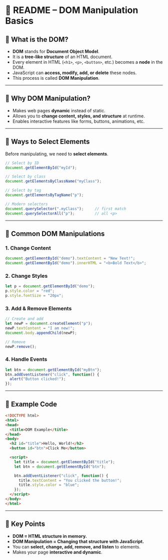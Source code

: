 # 📘 README – DOM Manipulation Basics

## 📌 What is the DOM?
- **DOM** stands for **Document Object Model**.  
- It is a **tree-like structure** of an HTML document.  
- Every element in HTML (`<h1>`, `<p>`, `<button>`, etc.) becomes a **node** in the DOM.  
- JavaScript can **access, modify, add, or delete** these nodes.  
- This process is called **DOM Manipulation**.

---

## 📌 Why DOM Manipulation?
- Makes web pages **dynamic** instead of static.  
- Allows you to **change content, styles, and structure** at runtime.  
- Enables interactive features like forms, buttons, animations, etc.  

---

## 📌 Ways to Select Elements
Before manipulating, we need to **select elements**.


```js
// Select by ID
document.getElementById("myId");

// Select by class
document.getElementsByClassName("myClass");

// Select by tag
document.getElementsByTagName("p");

// Modern selectors
document.querySelector(".myClass");     // first match
document.querySelectorAll("p");         // all <p>
```

---

## 📌 Common DOM Manipulations

### 1. Change Content
```js
document.getElementById("demo").textContent = "New Text!";
document.getElementById("demo").innerHTML = "<b>Bold Text</b>";
```

### 2. Change Styles
```js
let p = document.getElementById("demo");
p.style.color = "red";
p.style.fontSize = "20px";
```

### 3. Add & Remove Elements
```js
// Create and add
let newP = document.createElement("p");
newP.textContent = "I am new!";
document.body.appendChild(newP);

// Remove
newP.remove();
```

### 4. Handle Events
```js
let btn = document.getElementById("myBtn");
btn.addEventListener("click", function() {
  alert("Button clicked!");
});
```

---

## 📌 Example Code
```html
<!DOCTYPE html>
<html>
<head>
  <title>DOM Example</title>
</head>
<body>
  <h2 id="title">Hello, World!</h2>
  <button id="btn">Click Me</button>

  <script>
    let title = document.getElementById("title");
    let btn = document.getElementById("btn");

    btn.addEventListener("click", function() {
      title.textContent = "You clicked the button!";
      title.style.color = "blue";
    });
  </script>
</body>
</html>
```

---

## 📌 Key Points
- **DOM = HTML structure in memory.**
- **DOM Manipulation = Changing that structure with JavaScript.**
- You can **select, change, add, remove, and listen** to elements.  
- Makes your page **interactive and dynamic**.  
